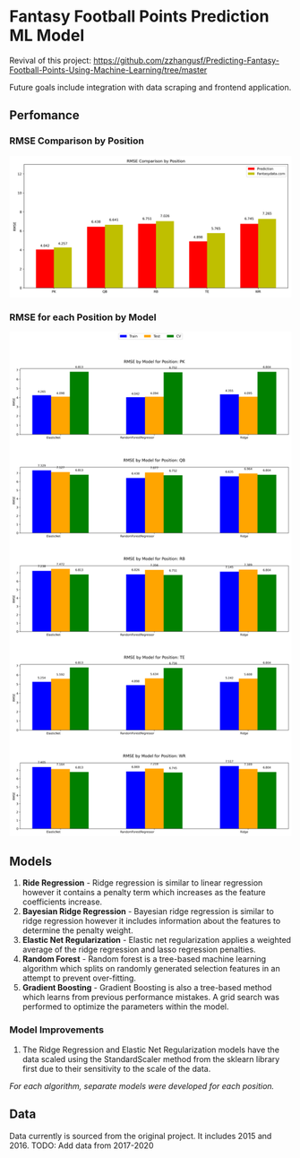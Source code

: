 # Fantasy Football Points Prediction ML Model

Revival of this project: https://github.com/zzhangusf/Predicting-Fantasy-Football-Points-Using-Machine-Learning/tree/master

Future goals include integration with data scraping and frontend application.

## Perfomance

### RMSE Comparison by Position

![RMSE Comparison by Position](./results/fantasy_rmse_comparison_by_position.png)

### RMSE for each Position by Model

![RMSE for each Position by Model](./results/position_rmse_comparison_by_model.png)

## Models

1. **Ride Regression** - Ridge regression is similar to linear regression however it contains a penalty term which increases as the feature coefficients increase.
2. **Bayesian Ridge Regression** - Bayesian ridge regression is similar to ridge regression however it includes information about the features to determine the penalty weight.
3. **Elastic Net Regularization** - Elastic net regularization applies a weighted average of the ridge regression and lasso regression penalties. 
4. **Random Forest** - Random forest is a tree-based machine learning algorithm which splits on randomly generated selection features in an attempt to prevent over-fitting.
5. **Gradient Boosting** - Gradient Boosting is also a tree-based method which learns from previous performance mistakes. A grid search was performed to optimize the parameters within the model.

### Model Improvements

1. The Ridge Regression and Elastic Net Regularization models have the data scaled using the StandardScaler method from the sklearn library first due to their sensitivity to the scale of the data.

*For each algorithm, separate models were developed for each position.*

## Data

Data currently is sourced from the original project. It includes 2015 and 2016. 
TODO: Add data from 2017-2020